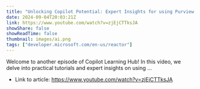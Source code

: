```yaml
---
title: "Unlocking Copilot Potential: Expert Insights for using Purview to Secure Copilot Data"
date: 2024-09-04T20:03:21Z
link: https://www.youtube.com/watch?v=zjEjCTTksJA
showShare: false
showReadTime: false
thumbnail: images/ai.png
tags: ["developer.microsoft.com/en-us/reactor"]
---
```

Welcome to another episode of Copilot Learning Hub! In this video, we delve into practical tutorials and expert insights on using ...

- Link to article: https://www.youtube.com/watch?v=zjEjCTTksJA